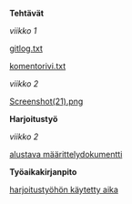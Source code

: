 **Tehtävät**

*viikko 1*

[gitlog.txt](https://github.com/himmi12/ot-harjoitustyo/blob/master/laskarit/viikko1/gitlog.txt)

[komentorivi.txt](https://github.com/himmi12/ot-harjoitustyo/blob/master/laskarit/viikko1/komentorivi.txt)


*viikko 2*

[Screenshot(21).png](/laskarit/viikko2/Unicafe/Screenshot%20(21).png)



**Harjoitustyö**

*viikko 2*

[alustava määrittelydokumentti](https://github.com/himmi12/ot-harjoitustyo/blob/master/harjoitustyo/dokumentointi)



**Työaikakirjanpito**

[harjoitustyöhön käytetty aika](https://github.com/himmi12/ot-harjoitustyo/blob/master/tyoaikakirjanpito)

